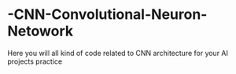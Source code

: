 # -CNN-Convolutional-Neuron-Netowork
Here you will all kind of code related to CNN architecture for your AI projects practice 
